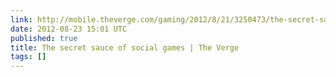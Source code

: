 ```yaml
---
link: http://mobile.theverge.com/gaming/2012/8/21/3250473/the-secret-sauce-of-social-games
date: 2012-08-23 15:01 UTC
published: true
title: The secret sauce of social games | The Verge
tags: []
---
```



